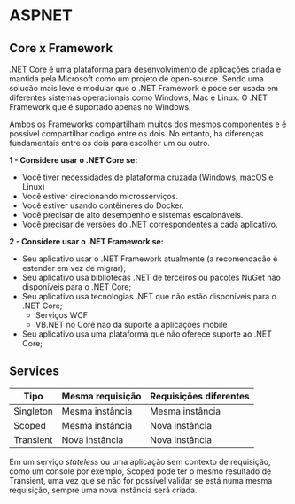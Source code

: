 # ASPNET

## Core x Framework

.NET Core é uma plataforma para desenvolvimento de aplicações criada e mantida pela Microsoft como um projeto de open-source. Sendo uma solução mais leve e modular que o .NET Framework e pode ser usada em diferentes sistemas operacionais como Windows, Mac e Linux. O .NET Framework que é suportado apenas no Windows.

Ambos os Frameworks compartilham muitos dos mesmos componentes e é possível compartilhar código entre os dois. No entanto, há diferenças fundamentais entre os dois para escolher um ou outro.

**1 - Considere usar o .NET Core se:**

- Você tiver necessidades de plataforma cruzada (Windows, macOS e Linux)
- Você estiver direcionando microsserviços.   
- Você estiver usando contêineres do Docker.
- Você precisar de alto desempenho e sistemas escalonáveis.
- Você precisar de versões do .NET correspondentes a cada aplicativo.

**2 - Considere usar o .NET Framework se:**

- Seu aplicativo usar o .NET Framework atualmente (a recomendação é estender em vez de migrar);
- Seu aplicativo usa bibliotecas .NET de terceiros ou pacotes NuGet não disponíveis para o .NET Core;
- Seu aplicativo usa tecnologias .NET que não estão disponíveis para o .NET Core;
  - Serviços WCF 
  - VB.NET no Core não dá suporte a aplicações mobile
- Seu aplicativo usa uma plataforma que não oferece suporte ao .NET Core;

## Services

<table>
  <thead>
    <tr>
      <th>Tipo</th>
      <th>Mesma requisição</th>
      <th>Requisições diferentes</th>
    </tr>
  </thead>
  <tbody>
    <tr>
      <td>Singleton</td>
      <td>Mesma instância</td>
      <td>Mesma instância</td>
    </tr>
    <tr>
      <td>Scoped</td>
      <td>Mesma instância</td>
      <td>Nova instância</td>
    </tr>
    <tr>
      <td>Transient</td>
      <td>Nova instância</td>
      <td>Nova instância</td>
    </tr>
  </tbody>
</table>

Em um serviço *stateless* ou uma aplicação sem contexto de requisição, como um console por exemplo, Scoped pode ter o mesmo resultado de Transient, uma vez que se não for possível validar se está numa mesma requisição, sempre uma nova instância será criada.
